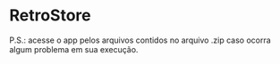 # RetroStore

P.S.: acesse o app pelos arquivos contidos no arquivo .zip caso ocorra algum problema em sua execução.
